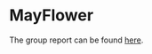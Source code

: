 # MayFlower

The group report can be found [here](https://www.overleaf.com/9591812725pyjrqtbbqdjz).
